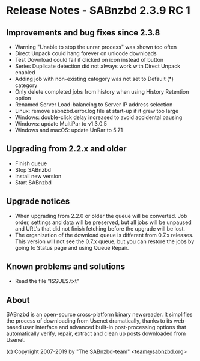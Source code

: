 Release Notes - SABnzbd 2.3.9 RC 1
=========================================================

## Improvements and bug fixes since 2.3.8
- Warning "Unable to stop the unrar process" was shown too often
- Direct Unpack could hang forever on unicode downloads
- Test Download could fail if clicked on icon instead of button
- Series Duplicate detection did not always work with Direct Unpack enabled
- Adding job with non-existing category was not set to Default (*) category
- Only delete completed jobs from history when using History Retention option
- Renamed Server Load-balancing to Server IP address selection
- Linux: remove sabnzbd.error.log file at start-up if it grew too large
- Windows: double-click delay increased to avoid accidental pausing
- Windows: update MultiPar to v1.3.0.5
- Windows and macOS: update UnRar to 5.71

## Upgrading from 2.2.x and older
- Finish queue
- Stop SABnzbd
- Install new version
- Start SABnzbd

## Upgrade notices
- When upgrading from 2.2.0 or older the queue will be converted. Job order,
  settings and data will be preserved, but all jobs will be unpaused and
  URL's that did not finish fetching before the upgrade will be lost.
- The organization of the download queue is different from 0.7.x releases.
  This version will not see the 0.7.x queue, but you can restore the jobs
  by going to Status page and using Queue Repair.

## Known problems and solutions
- Read the file "ISSUES.txt"

## About
  SABnzbd is an open-source cross-platform binary newsreader.
  It simplifies the process of downloading from Usenet dramatically, thanks
  to its web-based user interface and advanced built-in post-processing options
  that automatically verify, repair, extract and clean up posts downloaded
  from Usenet.

  (c) Copyright 2007-2019 by "The SABnzbd-team" \<team@sabnzbd.org\>
